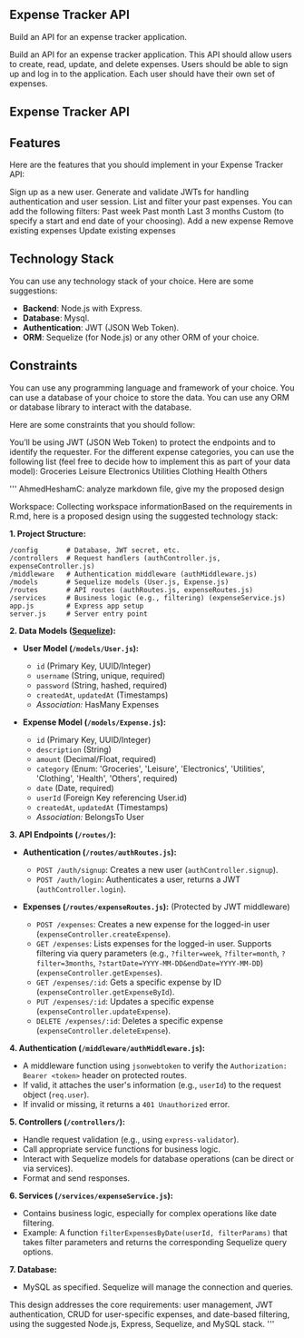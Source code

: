 ## Expense Tracker API
Build an API for an expense tracker application.


Build an API for an expense tracker application. This API should allow users to create, read, update, and delete expenses. Users should be able to sign up and log in to the application. Each user should have their own set of expenses.

## Expense Tracker API

## Features
Here are the features that you should implement in your Expense Tracker API:

Sign up as a new user.
Generate and validate JWTs for handling authentication and user session.
List and filter your past expenses. You can add the following filters:
Past week
Past month
Last 3 months
Custom (to specify a start and end date of your choosing).
Add a new expense
Remove existing expenses
Update existing expenses

## Technology Stack
You can use any technology stack of your choice. Here are some suggestions:
- **Backend**: Node.js with Express.
- **Database**: Mysql.
- **Authentication**: JWT (JSON Web Token).
- **ORM**: Sequelize (for Node.js) or any other ORM of your choice.

## Constraints
You can use any programming language and framework of your choice. You can use a database of your choice to store the data. You can use any ORM or database library to interact with the database.

Here are some constraints that you should follow:

You’ll be using JWT (JSON Web Token) to protect the endpoints and to identify the requester.
For the different expense categories, you can use the following list (feel free to decide how to implement this as part of your data model):
Groceries
Leisure
Electronics
Utilities
Clothing
Health
Others



'''
AhmedHeshamC: analyze markdown file, give my the proposed design

Workspace: Collecting workspace informationBased on the requirements in R.md, here is a proposed design using the suggested technology stack:

**1. Project Structure:**

```
/config       # Database, JWT secret, etc.
/controllers  # Request handlers (authController.js, expenseController.js)
/middleware   # Authentication middleware (authMiddleware.js)
/models       # Sequelize models (User.js, Expense.js)
/routes       # API routes (authRoutes.js, expenseRoutes.js)
/services     # Business logic (e.g., filtering) (expenseService.js)
app.js        # Express app setup
server.js     # Server entry point
```

**2. Data Models ([Sequelize](https://sequelize.org/)):**

*   **User Model (`/models/User.js`):**
    *   `id` (Primary Key, UUID/Integer)
    *   `username` (String, unique, required)
    *   `password` (String, hashed, required)
    *   `createdAt`, `updatedAt` (Timestamps)
    *   *Association:* HasMany Expenses

*   **Expense Model (`/models/Expense.js`):**
    *   `id` (Primary Key, UUID/Integer)
    *   `description` (String)
    *   `amount` (Decimal/Float, required)
    *   `category` (Enum: 'Groceries', 'Leisure', 'Electronics', 'Utilities', 'Clothing', 'Health', 'Others', required)
    *   `date` (Date, required)
    *   `userId` (Foreign Key referencing User.id)
    *   `createdAt`, `updatedAt` (Timestamps)
    *   *Association:* BelongsTo User

**3. API Endpoints (`/routes/`):**

*   **Authentication (`/routes/authRoutes.js`):**
    *   `POST /auth/signup`: Creates a new user (`authController.signup`).
    *   `POST /auth/login`: Authenticates a user, returns a JWT (`authController.login`).

*   **Expenses (`/routes/expenseRoutes.js`):** (Protected by JWT middleware)
    *   `POST /expenses`: Creates a new expense for the logged-in user (`expenseController.createExpense`).
    *   `GET /expenses`: Lists expenses for the logged-in user. Supports filtering via query parameters (e.g., `?filter=week`, `?filter=month`, `?filter=3months`, `?startDate=YYYY-MM-DD&endDate=YYYY-MM-DD`) (`expenseController.getExpenses`).
    *   `GET /expenses/:id`: Gets a specific expense by ID (`expenseController.getExpenseById`).
    *   `PUT /expenses/:id`: Updates a specific expense (`expenseController.updateExpense`).
    *   `DELETE /expenses/:id`: Deletes a specific expense (`expenseController.deleteExpense`).

**4. Authentication (`/middleware/authMiddleware.js`):**

*   A middleware function using `jsonwebtoken` to verify the `Authorization: Bearer <token>` header on protected routes.
*   If valid, it attaches the user's information (e.g., `userId`) to the request object (`req.user`).
*   If invalid or missing, it returns a `401 Unauthorized` error.

**5. Controllers (`/controllers/`):**

*   Handle request validation (e.g., using `express-validator`).
*   Call appropriate service functions for business logic.
*   Interact with Sequelize models for database operations (can be direct or via services).
*   Format and send responses.

**6. Services (`/services/expenseService.js`):**

*   Contains business logic, especially for complex operations like date filtering.
*   Example: A function `filterExpensesByDate(userId, filterParams)` that takes filter parameters and returns the corresponding Sequelize query options.

**7. Database:**

*   MySQL as specified. Sequelize will manage the connection and queries.

This design addresses the core requirements: user management, JWT authentication, CRUD for user-specific expenses, and date-based filtering, using the suggested Node.js, Express, Sequelize, and MySQL stack.
'''